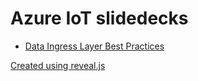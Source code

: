# Azure IoT slidedecks

* [Data Ingress Layer Best Practices](https://christianeder.github.io/azure-iot-slides/ingress-best-practice)

[Created using reveal.js](https://revealjs.com)